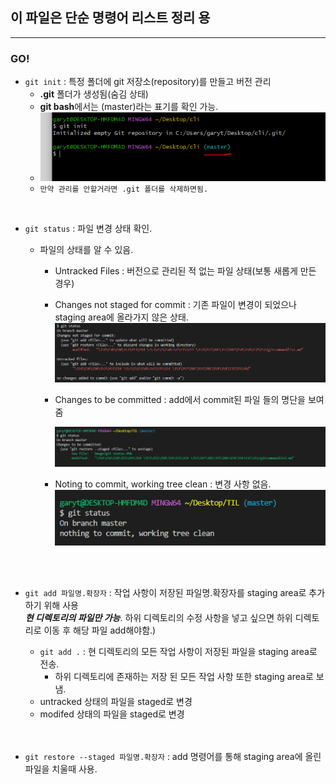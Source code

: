 ## 이 파일은 단순 명령어 리스트 정리 용
---
### GO!
- `git init` : 특정 폴더에 git 저장소(repository)를 만들고 버전 관리
    - **.git** 폴더가 생성됨(숨김 상태)
    - **git bash**에서는 (master)라는 표기를 확인 가능.
    - ![](/image/git%20init.PNG)
    - `만약 관리를 안할거라면 .git 폴더를 삭제하면됨.`

<br>

- `git status` : 파일 변경 상태 확인.
    - 파일의 상태를 알 수 있음.
      - Untracked Files : 버전으로 관리된 적 없는 파일 상태(보통 새롭게 만든 경우)
      - Changes not staged for commit : 기존 파일이 변경이 되었으나 staging area에 올라가지 않은 상태.
        ![](/image/git%20status.PNG)
      
      - Changes to be committed : add에서 commit된 파일 들의 명단을 보여줌
      
         ![](/image/git%20status2.PNG)
      
      - Noting to commit, working tree clean : 변경 사항 없음.
         ![](/image/git%20status3.PNG)
      <br>
      <br>

- `git add 파일명.확장자` : 작업 사항이 저장된 파일명.확장자를 staging area로 추가하기 위해 사용 <br> 
 ***현 디렉토리의 파일만 가능***. 하위 디렉토리의 수정 사항을 넣고 싶으면 하위 디렉토리로 이동 후 해당 파일 add해야함.)
    - `git add .` : 현 디렉토리의 모든 작업 사항이 저장된 파일을 staging area로 전송.<br>
      - 하위 디렉토리에 존재하는 저장 된 모든 작업 사항 또한 staging area로 보냄.
    - untracked 상태의 파일을 staged로 변경
    - modifed 상태의 파일을 staged로 변경
  <br>
  <br>

- `git restore --staged 파일명.확장자` : add 명령어를 통해 staging area에 올린 파일을 치울때 사용.<br>



